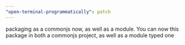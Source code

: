 ```yaml
---
"open-terminal-programmatically": patch
---
```


packaging as a commonjs now, as well as a module. You can now this package in both a commonjs project, as well as a module typed one
